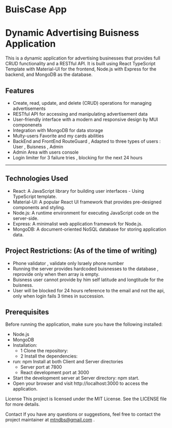 # BuisCase App

# Dynamic Advertising Buisness Application

This is a dynamic application for advertising businesses that provides full CRUD functionality and a RESTful API. It is built using React TypeScript Template with Material-UI for the frontend, Node.js with Express for the backend, and MongoDB as the database.

## Features

- Create, read, update, and delete (CRUD) operations for managing advertisements
- RESTful API for accessing and manipulating advertisement data
- User-friendly interface with a modern and responsive design by MUI componenets
- Integration with MongoDB for data storage
- Multy-users Favorite and my cards abilities
- BackEnd and FrontEnd RouteGuard , Adapted to three types of users : User , Buisness , Admin
- Admin Area with users console
- Login limiter for 3 failure tries , blocking for the next 24 hours

---

## Technologies Used

- React: A JavaScript library for building user interfaces - Using TypeScript template.
- Material-UI: A popular React UI framework that provides pre-designed components and styling.
- Node.js: A runtime environment for executing JavaScript code on the server-side.
- Express: A minimalist web application framework for Node.js.
- MongoDB: A document-oriented NoSQL database for storing application data.

## Project Restrictions: (As of the time of writing)

- Phone validator , validate only Israely phone number
- Running the server provides hardcoded buisnesses to the database , reprovide only when then array is empty.
- Buisness user cannot provide by him self latitude and longtitude for the buisness.
- User will be blocked for 24 hours reference to the email and not the api, only when login fails 3 times in succession.

## Prerequisites

Before running the application, make sure you have the following installed:

- Node.js
- MongoDB
- Installation:
  - 1 Clone the repository:
  - 2 Install the dependencies:
- run: npm Install at both Client and Server directories
  - Server port at 7800
  - React development port at 3000
- Start the development server at Server directory: npm start.
- Open your browser and visit http://localhost:3000 to access the application.

License
This project is licensed under the MIT License. See the LICENSE file for more details.

Contact
If you have any questions or suggestions, feel free to contact the project maintainer at mtndbs@gmail.com .
